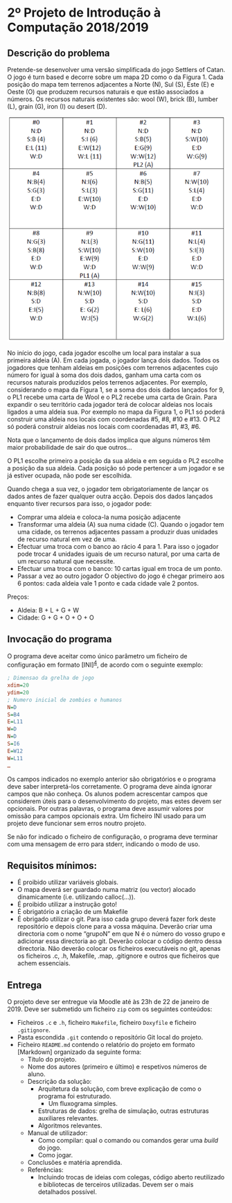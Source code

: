 
# 2º Projeto de Introdução à Computação 2018/2019

## Descrição do problema
Pretende-se desenvolver uma versão simplificada do jogo Settlers of Catan.
O jogo é turn based e decorre sobre um mapa 2D como o da Figura 1. Cada posição do mapa tem terrenos adjacentes a Norte (N), Sul (S), Este (E) e Oeste (O) que produzem recursos naturais e que estão associados a números. Os recursos naturais existentes são: wool (W), brick (B), lumber (L), grain (G), iron (I) ou desert (D).

![Exemplo de mapa](mapa1.png)

No início do jogo, cada jogador escolhe um local para instalar a sua primeira aldeia (A). Em cada jogada, o jogador lança dois dados. Todos os jogadores que tenham aldeias em posições com terrenos adjacentes cujo número for igual à soma dos dois dados, ganham uma carta com os recursos naturais produzidos pelos terrenos adjacentes. Por exemplo, considerando o mapa da Figura 1, se a soma dos dois dados lançados for 9, o PL1 recebe uma carta de Wool e o PL2 recebe uma carta de Grain.
Para expandir o seu território cada jogador terá de colocar aldeias nos locais ligados a uma aldeia sua. Por exemplo no mapa da Figura 1, o PL1 só poderá construir uma aldeia nos locais com coordenadas #5, #8, #10 e #13. O PL2 só poderá construir aldeias nos locais com coordenadas #1, #3, #6.

Nota que o lançamento de dois dados implica que alguns números têm maior probabilidade de sair do que outros…

O PL1 escolhe primeiro a posição da sua aldeia e em seguida o PL2 escolhe a posição da sua aldeia. Cada posição só pode pertencer a um jogador e se já estiver ocupada, não pode ser escolhida.

Quando chega a sua vez, o jogador tem obrigatoriamente de lançar os dados antes de fazer qualquer outra acção. Depois dos dados lançados enquanto tiver recursos para isso, o jogador pode:
- Comprar uma aldeia e coloca-la numa posição adjacente
- Transformar uma aldeia (A) sua numa cidade (C). Quando o jogador tem uma cidade, os terrenos adjacentes passam a produzir duas unidades de recurso natural em vez de uma.
- Efectuar uma troca com o banco ao rácio 4 para 1. Para isso o jogador pode trocar 4 unidades iguais de um recurso natural, por uma carta de um recurso natural que necessite.
- Efectuar uma troca com o banco: 10 cartas igual em troca de um ponto.
- Passar a vez ao outro jogador
O objectivo do jogo é chegar primeiro aos 6 pontos: cada aldeia vale 1 ponto e cada cidade vale 2 pontos.

Preços:
- Aldeia: B + L + G + W
- Cidade: G + G + O + O + O

## Invocação do programa
O programa deve aceitar como único parâmetro um ficheiro de configuração em formato [INI]<sup>[4](#fn4)</sup>, de acordo com o seguinte exemplo:
```INI
; Dimensao da grelha de jogo
xdim=20
ydim=20
; Numero inicial de zombies e humanos
N=D
S=B4
E=L11
W=D
N=D
S=I6
E=W12
W=L11
…
```

Os campos indicados no exemplo anterior são obrigatórios e o programa deve saber interpretá-los corretamente. O programa deve ainda ignorar campos que não conheça. Os alunos podem acrescentar campos que considerem úteis para o desenvolvimento do projeto, mas estes devem ser opcionais. Por outras palavras, o programa deve assumir valores por omissão para campos opcionais extra. Um ficheiro INI usado para um projeto deve funcionar sem erros noutro projeto.

Se não for indicado o ficheiro de configuração, o programa deve terminar com uma mensagem de erro para stderr, indicando o modo de uso.

## Requisitos mínimos:
- É proibido utilizar variáveis globais.
- O mapa deverá ser guardado numa matriz (ou vector) alocado dinamicamente (i.e. utilizando calloc(…)).
- É proibido utilizar a instrução goto!
- É obrigatório a criação de um Makefile
- É obrigado utilizar o git. Para isso cada grupo deverá fazer fork deste repositório e depois clone para a vossa máquina. Deverão criar uma directoria com o nome “grupoN” em que N é o número do vosso grupo e adicionar essa directoria ao git. Deverão colocar o código dentro dessa directoria. Não deverão colocar os ficheiros executáveis no git, apenas os ficheiros .c, .h, Makefile, .map, .gitignore e outros que ficheiros que achem essenciais.


## Entrega

O projeto deve ser entregue via Moodle até às 23h de 22 de janeiro de 2019.
Deve ser submetido um ficheiro `zip` com os seguintes conteúdos:

* Ficheiros `.c` e `.h`, ficheiro `Makefile`, ficheiro `Doxyfile` e ficheiro
  `.gitignore`.
* Pasta escondida `.git` contendo o repositório Git local do projeto.
* Ficheiro `README.md` contendo o relatório do projeto em formato [Markdown]
  organizado da seguinte forma:
  * Título do projeto.
  * Nome dos autores (primeiro e último) e respetivos números de aluno.
  * Descrição da solução:
    * Arquitetura da solução, com breve explicação de como o programa foi
      estruturado.
      * Um fluxograma simples.
    * Estruturas de dados: grelha de simulação, outras estruturas
      auxiliares relevantes.
    * Algoritmos relevantes.
  * Manual de utilizador:
    * Como compilar: qual o comando ou comandos gerar uma _build_ do jogo.
    * Como jogar.
  * Conclusões e matéria aprendida.
  * Referências:
    * Incluindo trocas de ideias com colegas, código aberto reutilizado e
      bibliotecas de terceiros utilizadas. Devem ser o mais detalhados possível.
